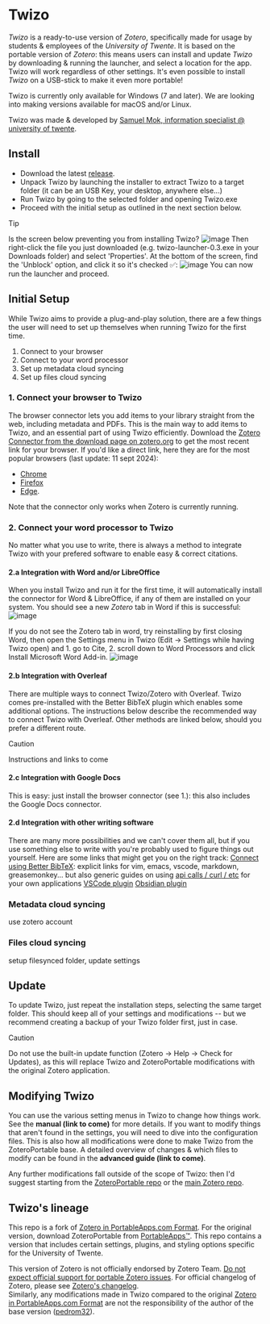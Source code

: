 # Twizo

*Twizo* is a ready-to-use version of *Zotero*, specifically made for usage by students & employees of the *University of Twente*. It is based on the portable version of *Zotero*: this means users can install and update *Twizo* by downloading & running the launcher, and select a location for the app. Twizo will work regardless of other settings. It's even possible to install *Twizo* on a USB-stick to make it even more portable!

Twizo is currently only available for Windows (7 and later). We are looking into making versions available for macOS and/or Linux. 

Twizo was made & developed by [Samuel Mok, information specialist @ university of twente](s.mok@utwente.nl). 

Install
------------
- Download the latest [release](link-to-come).  
- Unpack Twizo by launching the installer to extract Twizo to a target folder (it can be an USB Key, your desktop, anywhere else...)
- Run Twizo by going to the selected folder and opening Twizo.exe
- Proceed with the initial setup as outlined in the next section below.
  
> [!TIP]
> Is the screen below preventing you from installing Twizo?
> ![image](https://github.com/user-attachments/assets/f64cf75b-ca12-415c-ae26-d92ecf9ec72b)
> Then right-click the file you just downloaded (e.g. twizo-launcher-0.3.exe in your Downloads folder) and select 'Properties'.
> At the bottom of the screen, find the 'Unblock' option, and click it so it's checked ✅:
> ![image](https://github.com/user-attachments/assets/acde229b-ac81-44c7-8a7b-78c56be28a52)
> You can now run the launcher and proceed.


Initial Setup
------------------
While Twizo aims to provide a plug-and-play solution, there are a few things the user will need to set up themselves when running Twizo for the first time.

1. Connect to your browser
2. Connect to your word processor
3. Set up metadata cloud syncing
4. Set up files cloud syncing

### 1. Connect your browser to Twizo
The browser connector lets you add items to your library straight from the web, including metadata and PDFs. This is the main way to add items to Twizo, and an essential part of using Twizo efficiently. 
Download the [Zotero Connector from the download page on zotero.org](https://www.zotero.org/download/) to get the most recent link for your browser. 
If you'd like a direct link, here they are for the most popular browsers (last update: 11 sept 2024): 
- [Chrome](https://chrome.google.com/webstore/detail/ekhagklcjbdpajgpjgmbionohlpdbjgc)
- [Firefox](https://www.zotero.org/download/connector/dl?browser=firefox&version=5.0.144)
- [Edge](https://microsoftedge.microsoft.com/addons/detail/nmhdhpibnnopknkmonacoephklnflpho).

Note that the connector only works when Zotero is currently running.

### 2. Connect your word processor to Twizo
No matter what you use to write, there is always a method to integrate Twizo with your prefered software to enable easy & correct citations. 

#### 2.a Integration with Word and/or LibreOffice
When you install Twizo and run it for the first time, it will automatically install the connector for Word & LibreOffice, if any of them are installed on your system. You should see a new *Zotero* tab in Word if this is successful:
![image](https://github.com/user-attachments/assets/150affb6-32f7-48ad-a2f9-511d7f3ec969)

If you do not see the Zotero tab in word, try reinstalling by first closing Word, then open the Settings menu in Twizo (Edit -> Settings while having Twizo open) and 1. go to Cite, 2. scroll down to Word Processors and click Install Microsoft Word Add-in.
![image](https://github.com/user-attachments/assets/3ce105f5-b3c0-47a5-a41f-57ef41ad7090)

#### 2.b Integration with Overleaf
There are multiple ways to connect Twizo/Zotero with Overleaf. Twizo comes pre-installed with the Better BibTeX plugin which enables some additional options. The instructions below describe the recommended way to connect Twizo with Overleaf. Other methods are linked below, should you prefer a different route. 

> [!CAUTION]
> Instructions and links to come

#### 2.c Integration with Google Docs
This is easy: just install the browser connector (see 1.): this also includes the Google Docs connector. 

#### 2.d Integration with other writing software
There are many more possibilities and we can't cover them all, but if you use something else to write with you're probably used to figure things out yourself. Here are some links that might get you on the right track:
[Connect using Better BibTeX](https://retorque.re/zotero-better-bibtex/citing/cayw/): explicit links for vim, emacs, vscode, markdown, greasemonkey... but also generic guides on using [api calls / curl / etc](https://retorque.re/zotero-better-bibtex/exporting/pull/index.html) for your own applications
[VSCode plugin](https://marketplace.visualstudio.com/items?itemName=mblode.zotero)
[Obsidian plugin](https://github.com/mgmeyers/obsidian-zotero-integration)

### Metadata cloud syncing
use zotero account

### Files cloud syncing
setup filesynced folder, update settings

Update
---------
To update Twizo, just repeat the installation steps, selecting the same target folder. This should keep all of your settings and modifications -- but we recommend creating a backup of your Twizo folder first, just in case. 
> [!CAUTION]
> Do not use the built-in update function (Zotero -> Help -> Check for Updates), as this will replace Twizo and ZoteroPortable modifications with the original Zotero application. 


Modifying Twizo
--------------
You can use the various setting menus in Twizo to change how things work. See the **manual (link to come)** for more details. If you want to modify things that aren't found in the settings, you will need to dive into the configuration files. This is also how all modifications were done to make Twizo from the ZoteroPortable base. A detailed overview of changes & which files to modify can be found in the **advanced guide (link to come)**. 

Any further modifications fall outside of the scope of Twizo: then I'd suggest starting from the [ZoteroPortable repo](https://github.com/pedrom34/ZoteroPortable-dev-repo/) or the [main Zotero repo](https://github.com/zotero/zotero).

Twizo's lineage
---------------------------------------------------------------------------
This repo is a fork of [Zotero in PortableApps.com Format](https://github.com/pedrom34/ZoteroPortable-dev-repo/).
For the original version, download ZoteroPortable from [PortableApps™](https://portableapps.com/apps/office/zotero-portable). This repo contains a version that includes certain settings, plugins, and styling options specific for the University of Twente. 

This version of Zotero is not officially endorsed by Zotero Team. [Do not expect official support for portable Zotero issues](https://forums.zotero.org/discussion/64050/5-0-portable-zotero). For official changelog of Zotero, please see [Zotero's changelog](https://www.zotero.org/support/changelog).  
Similarly, any modifications made in Twizo compared to the original [Zotero in PortableApps.com Format](https://github.com/pedrom34/ZoteroPortable-dev-repo/) are not the responsibility of the author of the base version ([pedrom32](https://github.com/pedrom34)).

